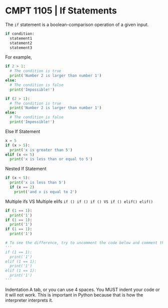 # CMPT 1105 | If Statements

The `if` statement is a boolean-comparison operation of a given input.

```python
if condition:
  statement1
  statement2
  statement3
```

For example,

```python
if 2 > 1:
  # The condition is true
  print('Number 2 is larger than number 1')
else:
  # The condition is false
  print('Impossible!')
```
```python
if (2 > 1):
  # The condition is true
  print('Number 2 is larger than number 1')
else:
  # The condition is false
  print('Impossible!')
```

Else If Statement
```python
x = 5
if (x > 5):
  print('x is greater than 5')
elif (x <= 5)
  print('x is less than or equal to 5')
```

Nested If Statement
```python
if (x < 5):
  print('x is less than 5')
  if (x == 2)
    print('and x is equal to 2')
```

Multiple ifs VS Multiple elifs
`if () if () if () VS if () elif() elif()`

```python
if (1 == 1):
  print('1')
if (1 == 1):
  print('1')
if (1 == 1):
  print('1')

# To see the difference, try to uncomment the code below and comment the code above and vice versa. Compare the string output inside the console.
'''
if (1 == 1):
  print('1')
elif (1 == 1):
  print('1')
elif (1 == 1):
  print('1')
'''
```

Indentation
A tab, or you can use 4 spaces. You MUST indent your code or it will not work. This is important in Python because that is how the interpreter interprets it.

